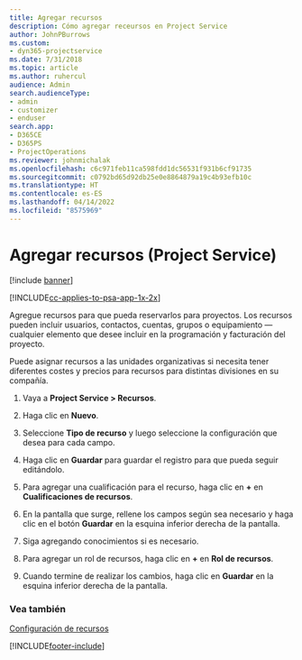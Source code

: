 ```yaml
---
title: Agregar recursos
description: Cómo agregar receursos en Project Service
author: JohnPBurrows
ms.custom:
- dyn365-projectservice
ms.date: 7/31/2018
ms.topic: article
ms.author: ruhercul
audience: Admin
search.audienceType:
- admin
- customizer
- enduser
search.app:
- D365CE
- D365PS
- ProjectOperations
ms.reviewer: johnmichalak
ms.openlocfilehash: c6c971feb11ca598fdd1dc56531f931b6cf91735
ms.sourcegitcommit: c0792bd65d92db25e0e8864879a19c4b93efb10c
ms.translationtype: HT
ms.contentlocale: es-ES
ms.lasthandoff: 04/14/2022
ms.locfileid: "8575969"
---
```

# <a name="add-resources-project-service"></a>Agregar recursos (Project Service)

[!include [banner](../includes/psa-now-project-operations.md)]

[!INCLUDE[cc-applies-to-psa-app-1x-2x](../includes/cc-applies-to-psa-app-1x-2x.md)]

Agregue recursos para que pueda reservarlos para proyectos. Los recursos pueden incluir usuarios, contactos, cuentas, grupos o equipamiento —cualquier elemento que desee incluir en la programación y facturación del proyecto.  
  
Puede asignar recursos a las unidades organizativas si necesita tener diferentes costes y precios para recursos para distintas divisiones en su compañía.  
  
1.  Vaya a **Project Service > Recursos**.  
  
2.  Haga clic en **Nuevo**.  
  
3.  Seleccione **Tipo de recurso** y luego seleccione la configuración que desea para cada campo.  
  
4.  Haga clic en **Guardar** para guardar el registro para que pueda seguir editándolo.  
  
5.  Para agregar una cualificación para el recurso, haga clic en **+** en **Cualificaciones de recursos**.  
  
6.  En la pantalla que surge, rellene los campos según sea necesario y haga clic en el botón **Guardar** en la esquina inferior derecha de la pantalla.  
  
7.  Siga agregando conocimientos si es necesario.  
  
8.  Para agregar un rol de recursos, haga clic en **+** en **Rol de recursos**.  
  
9. Cuando termine de realizar los cambios, haga clic en **Guardar** en la esquina inferior derecha de la pantalla.  
  
### <a name="see-also"></a>Vea también  
 [Configuración de recursos](../psa/set-up-resources.md)


[!INCLUDE[footer-include](../includes/footer-banner.md)]
